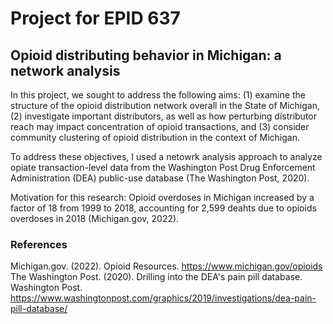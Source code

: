# Project for EPID 637
## Opioid distributing behavior in Michigan: a network analysis

In this project, we sought to address the following aims: 
(1) examine the structure of the opioid distribution network overall in the State of Michigan, 
(2) investigate important distributors, as well as how perturbing distributor reach may impact concentration of opioid transactions, and
(3) consider community clustering of opioid distribution in the context of Michigan.

To address these objectives, I used a netowrk analysis approach to analyze opiate transaction-level data from the Washington Post Drug Enforcement Administration (DEA) public-use database (The Washington Post, 2020). 

Motivation for this research: Opioid overdoses in Michigan increased by a factor of 18 from 1999 to 2018, accounting for 2,599 deahts due to opioids overdoses in 2018 (Michigan.gov, 2022). 

### References
Michigan.gov. (2022). Opioid Resources. https://www.michigan.gov/opioids
The Washington Post. (2020). Drilling into the DEA's pain pill database. Washington Post. https://www.washingtonpost.com/graphics/2019/investigations/dea-pain-pill-database/
